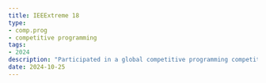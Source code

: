 ```yaml
---
title: IEEExtreme 18
type:
- comp.prog
- competitive programming
tags:
- 2024
description: "Participated in a global competitive programming competition, achieving 19th place in Canada."
date: 2024-10-25
---
```


